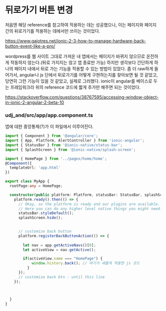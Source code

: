 # 뒤로가기 버튼 변경

처음엔 해당 reference를 참고하여 적용하는 데는 성공했으나, 이는 페이지와 페이지 간의 뒤로가기를 적용하는 데에서만 쓰이는 것이었다.

https://www.gajotres.net/ionic-2-3-how-to-manage-hardware-back-button-event-like-a-pro/

wordpress를 웹 사이트 그대로 가져온 내 앱에서는 페이지가 바뀌지 않으므로 온전하게 작동하지 않는다.(뒤로 가지지는 않고 앱 종료만 가능) 하지만 생각보다 간단하게 하나의 페이지 내에서 뒤로 가는 기능을 적용할 수 있는 방법이 있었다. 좀 더 raw하게 들어가서, angular나 js 단에서 뒤로가기를 어떻게 구현하는지를 찾아보면 될 것 같았고, 당연히 그런 기능이 있을 것 같았고, 실제로 그러했다. ionic이 angular를 베이스로 두는 프레임워크라 위의 reference 코드에 짧게 추가만 해주면 되는 것이었다.

https://stackoverflow.com/questions/38767595/accessing-window-object-in-ionic-2-angular-2-beta-10



### udj_and/src/app/app.component.ts

앱에 대한 중앙통제(?)가 이 파일에서 이루어진다.

```ts
import { Component } from '@angular/core';
import { App, Platform, AlertController } from 'ionic-angular';
import { StatusBar } from '@ionic-native/status-bar';
import { SplashScreen } from '@ionic-native/splash-screen';

import { HomePage } from '../pages/home/home';
@Component({
  templateUrl: 'app.html'
})

export class MyApp {
  rootPage:any = HomePage;

  constructor(public platform: Platform, statusBar: StatusBar, splashScreen: SplashScreen, public app: App, public alertCtrl: AlertController) {
    platform.ready().then(() => {
      // Okay, so the platform is ready and our plugins are available.
      // Here you can do any higher level native things you might need.
      statusBar.styleDefault();
      splashScreen.hide();
      

      // customize back button
      platform.registerBackButtonAction(() => {
 
        let nav = app.getActiveNavs()[0];
        let activeView = nav.getActive();                

        if(activeView.name === "HomePage") {
            window.history.back(); // 여기가 새롭게 적용한 js 코드
          }
      });
      // customize back btn - until this line
    });



  }
}
```


